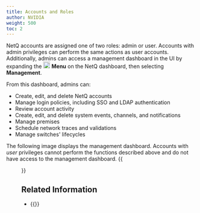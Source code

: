 ```yaml
---
title: Accounts and Roles
author: NVIDIA
weight: 500
toc: 2
---
```

NetQ accounts are assigned one of two roles: admin or user. Accounts with admin privileges can perform the same actions as user accounts. Additionally, admins can access a management dashboard in the UI by expanding the <img src="https://icons.cumulusnetworks.com/01-Interface-Essential/03-Menu/navigation-menu.svg" height="18" width="18"/> **Menu** on the NetQ dashboard, then selecting **Management**.

From this dashboard, admins can:

- Create, edit, and delete NetQ accounts
- Manage login policies, including SSO and LDAP authentication
- Review account activity
- Create, edit, and delete system events, channels, and notifications
- Manage premises
- Schedule network traces and validations
- Manage switches' lifecycles

The following image displays the management dashboard. Accounts with *user* privileges cannot perform the functions described above and do not have access to the management dashboard.
{{<figure src="/images/netq/management-dash-490.png" alt="netq management dashboard" width="1100" >}}

## Related Information

- {{<link title="Add and Manage Accounts" text="Add and Manage Accounts">}}
